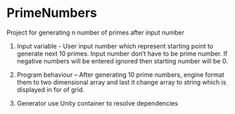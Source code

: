 # PrimeNumbers
Project for generating n number of primes after input number

1.  Input variable - User input number which represent starting point to generate next 10 primes. Input number don’t have to be prime number. If negative numbers will be entered ignored then starting number will be 0.

2.	Program behaviour – After generating 10 prime numbers, engine format them to two dimensional array and last it change array to string which is displayed in for of grid.

3.	Generator use Unity container to resolve dependencies

